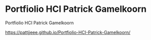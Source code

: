 # Portfiolio HCI Patrick Gamelkoorn
 Portfiolio HCI Patrick Gamelkoorn


https://pattjjeee.github.io/Portfiolio-HCI-Patrick-Gamelkoorn/
